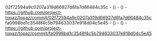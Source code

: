 02f72594a9c0207a319d66927d6fa7d66484c35c -  () -  () - https://github.com/project-topaz/topaz/commit/02f72594a9c0207a319d66927d6fa7d66484c35c
fa0998bd1c3548f4c5b794633037e918d04c5e45 -  () -  () - https://github.com/project-topaz/topaz/commit/fa0998bd1c3548f4c5b794633037e918d04c5e45
